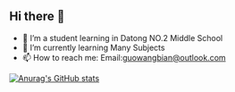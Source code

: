 ## Hi there 👋


- 🔭 I’m a student learning in Datong NO.2 Middle School
- 🌱 I’m currently learning Many Subjects
- 📫 How to reach me: Email:guowangbian@outlook.com

[![Anurag's GitHub stats](https://github-readme-stats.vercel.app/api?username=GUOWANGBIAN)](https://github.com/anuraghazra/github-readme-stats)
